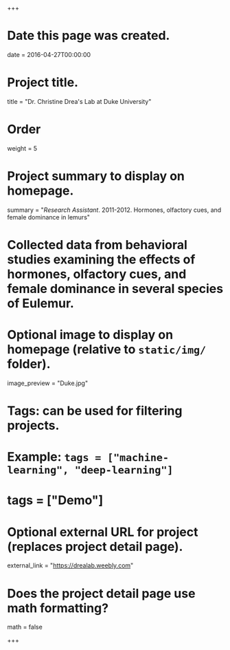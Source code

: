 +++
# Date this page was created.
date = 2016-04-27T00:00:00

# Project title.
title = "Dr. Christine Drea's Lab at Duke University"

# Order
weight = 5

# Project summary to display on homepage.
summary = "*Research Assistant*. 2011-2012. Hormones, olfactory cues, and female dominance in lemurs"
# Collected data from behavioral studies examining the effects of hormones, olfactory cues, and female dominance in several species of Eulemur.

# Optional image to display on homepage (relative to `static/img/` folder).
image_preview = "Duke.jpg"

# Tags: can be used for filtering projects.
# Example: `tags = ["machine-learning", "deep-learning"]`
# tags = ["Demo"]

# Optional external URL for project (replaces project detail page).
external_link = "https://drealab.weebly.com"

# Does the project detail page use math formatting?
math = false

+++

